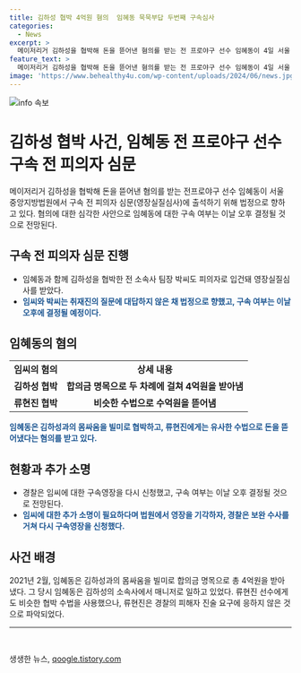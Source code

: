 ```yaml
---
title: 김하성 협박 4억원 혐의  임혜동 묵묵부답 두번째 구속심사
categories:
  - News
excerpt: >
  메이저리거 김하성을 협박해 돈을 뜯어낸 혐의를 받는 전 프로야구 선수 임혜동이 4일 서울 서초구 서울중앙지방법원에서 구속 전 피의자 심문에 출석했다. 임혜동과 함께 김하성을 협박한 전 소속사 팀장 박씨도 피의자로 포착됐으며, 경찰의 구속영장 신청은 두 번째다. 임씨는 코로나19 사회적 거리두기 기간 중 김하성과 몸싸움을 벌인 뒤 합의금 명목으로 4억원을 뜯어냈다는 혐의를 받고 있다. 영장실질심사 이후 구속 여부가 결정될 전망이다.
feature_text: >
  메이저리거 김하성을 협박해 돈을 뜯어낸 혐의를 받는 전 프로야구 선수 임혜동이 4일 서울 서초구 서울중앙지방법원에서 구속 전 피의자 심문에 출석했다. 임혜동과 함께 김하성을 협박한 전 소속사 팀장 박씨도 피의자로 포착됐으며, 경찰의 구속영장 신청은 두 번째다. 임씨는 코로나19 사회적 거리두기 기간 중 김하성과 몸싸움을 벌인 뒤 합의금 명목으로 4억원을 뜯어냈다는 혐의를 받고 있다. 영장실질심사 이후 구속 여부가 결정될 전망이다.
image: 'https://www.behealthy4u.com/wp-content/uploads/2024/06/news.jpg'
---
```


<p><img src="https://www.behealthy4u.com/wp-content/uploads/2024/06/news.jpg" alt="info 속보" /></p>

<h1>김하성 협박 사건, 임혜동 전 프로야구 선수 구속 전 피의자 심문</h1>

<p data-ke-size="size16">메이저리거 김하성을 협박해 돈을 뜯어낸 혐의를 받는 전프로야구 선수 임혜동이 서울 중앙지방법원에서 구속 전 피의자 심문(영장실질심사)에 출석하기 위해 법정으로 향하고 있다. 혐의에 대한 심각한 사안으로 임혜동에 대한 구속 여부는 이날 오후 결정될 것으로 전망된다.</p>

<h2 data-ke-size="size26">구속 전 피의자 심문 진행</h2>

<ul>
  <li>임혜동과 함께 김하성을 협박한 전 소속사 팀장 박씨도 피의자로 입건돼 영장실질심사를 받았다.</li>
  <li><b><span style="color: #1a5490;">임씨와 박씨는 취재진의 질문에 대답하지 않은 채 법정으로 향했고, 구속 여부는 이날 오후에 결정될 예정이다.</span></b></li>
</ul>

<h2 data-ke-size="size26">임혜동의 혐의</h2>

<table>
  <tr>
    <td style="text-align: center; height: 17px;"><b>임씨의 혐의</b></td>
    <td style="text-align: center; height: 17px;"><b>상세 내용</b></td>
  </tr>
  <tr>
    <td style="text-align: center; height: 17px;"><b>김하성 협박</b></td>
    <td style="text-align: center; height: 17px;"><b>합의금 명목으로 두 차례에 걸쳐 4억원을 받아냄</b></td>
  </tr>
  <tr>
    <td style="text-align: center; height: 17px;"><b>류현진 협박</b></td>
    <td style="text-align: center; height: 17px;"><b>비슷한 수법으로 수억원을 뜯어냄</b></td>
  </tr>
</table>

<p data-ke-size="size16"><b><span style="color: #1a5490;">임혜동은 김하성과의 몸싸움을 빌미로 협박하고, 류현진에게는 유사한 수법으로 돈을 뜯어냈다는 혐의를 받고 있다.</span></b></p>

<h2 data-ke-size="size26">현황과 추가 소명</h2>

<ul>
  <li>경찰은 임씨에 대한 구속영장을 다시 신청했고, 구속 여부는 이날 오후 결정될 것으로 전망된다.</li>
  <li><b><span style="color: #1a5490;">임씨에 대한 추가 소명이 필요하다며 법원에서 영장을 기각하자, 경찰은 보완 수사를 거쳐 다시 구속영장을 신청했다.</span></b></li>
</ul>

<h2 data-ke-size="size26">사건 배경</h2>

<p data-ke-size="size16">2021년 2월, 임혜동은 김하성과의 몸싸움을 빌미로 합의금 명목으로 총 4억원을 받아냈다. 그 당시 임혜동은 김하성의 소속사에서 매니저로 일하고 있었다. 류현진 선수에게도 비슷한 협박 수법을 사용했으나, 류현진은 경찰의 피해자 진술 요구에 응하지 않은 것으로 파악되었다.</p>

<hr>

<p data-ke-size="size16">&nbsp;</p>
생생한 뉴스, <a href="https://qoogle.tistory.com" rel="dofollow">qoogle.tistory.com</a>


